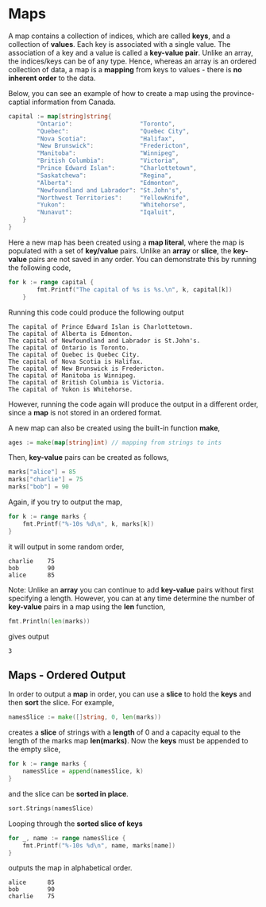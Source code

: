 # Maps

A map contains a collection of indices, which are called **keys**, and a collection of **values**. Each key is associated with a single value. The association of a key and a value is called a **key-value pair**.  Unlike an array, the indices/keys can be of any type.  Hence, whereas an array is an ordered collection of data, a map is a **mapping** from keys to values - there is **no inherent order** to the data.

Below, you can see an example of how to create a map using the province-captial information from Canada.

```go
capital := map[string]string{
		"Ontario":                   "Toronto",
		"Quebec":                    "Quebec City",
		"Nova Scotia":               "Halifax",
		"New Brunswick":             "Fredericton",
		"Manitoba":                  "Winnipeg",
		"British Columbia":          "Victoria",
		"Prince Edward Islan":       "Charlottetown",
		"Saskatchewa":               "Regina",
		"Alberta":                   "Edmonton",
		"Newfoundland and Labrador": "St.John's",
		"Northwest Territories":     "YellowKnife",
		"Yukon":                     "Whitehorse",
		"Nunavut":                   "Iqaluit",
	}
}
```


Here a new map has been created using a **map literal**, where the map is populated with a set of **key/value** pairs.  Unlike an **array** or **slice**, the **key-value** pairs are not saved in any order.  You can demonstrate this by running the following code,

```go
for k := range capital {
		fmt.Printf("The capital of %s is %s.\n", k, capital[k])
	}
```

Running this code could produce the following output

```
The capital of Prince Edward Islan is Charlottetown.
The capital of Alberta is Edmonton.
The capital of Newfoundland and Labrador is St.John's.
The capital of Ontario is Toronto.
The capital of Quebec is Quebec City.
The capital of Nova Scotia is Halifax.
The capital of New Brunswick is Fredericton.
The capital of Manitoba is Winnipeg.
The capital of British Columbia is Victoria.
The capital of Yukon is Whitehorse.
```

However, running the code again will produce the output in a different order, since a **map** is not stored in an ordered format.

A new map can also be created using the built-in function **make**,

```go
ages := make(map[string]int) // mapping from strings to ints
```

Then, **key-value** pairs can be created as follows,

```go
marks["alice"] = 85
marks["charlie"] = 75
marks["bob"] = 90
```

Again, if you try to output the map,

```go
for k := range marks {
	fmt.Printf("%-10s %d\n", k, marks[k])
}
```

it will output in some random order,

```
charlie    75
bob        90
alice      85
```

Note:  Unlike an **array** you can continue to add **key-value** pairs without first specifying a length.  However, you can at any time determine the number of **key-value** pairs in a map using the **len** function,

```go
fmt.Println(len(marks))
```

gives output

```
3
```

## Maps - Ordered Output

In order to output a **map** in order, you can use a **slice** to hold the **keys** and then **sort** the slice.  For example,

```go
namesSlice := make([]string, 0, len(marks))
```

creates a **slice** of strings with a **length** of 0 and a capacity equal to the length of the marks map **len(marks)**.  Now the **keys** must be appended to the empty slice,

```go
for k := range marks {
	namesSlice = append(namesSlice, k)
}
```

and the slice can be **sorted in place**.

```go
sort.Strings(namesSlice)
```

Looping through the **sorted slice of keys** 

```go
for _, name := range namesSlice {
	fmt.Printf("%-10s %d\n", name, marks[name])
}
```

outputs the map in alphabetical order.

```
alice      85
bob        90
charlie    75
```